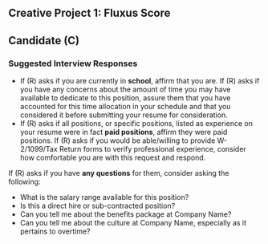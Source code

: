 ## Creative Project 1: Fluxus Score

## Candidate (C)

### Suggested Interview Responses

- If (R) asks if you are currently in **school**, affirm that you are. If (R) asks if you have any concerns about the amount of time you may have available to dedicate to this position, assure them that you have accounted for this time allocation in your schedule and that you considered it before submitting your resume for consideration.
- If (R) asks if all positions, or specific positions, listed as experience on your resume were in fact **paid positions**, affirm they were paid positions. If (R) asks if you would be able/willing to provide W-2/1099/Tax Return forms to verify professional experience, consider how comfortable you are with this request and respond.

If (R) asks if you have **any questions** for them, consider asking the following:
- What is the salary range available for this position?
- Is this a direct hire or sub-contracted position?
- Can you tell me about the benefits package at Company Name?
- Can you tell me about the culture at Company Name, especially as it pertains to overtime?